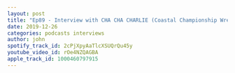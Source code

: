 ```yaml
---
layout: post
title: "Ep89 - Interview with CHA CHA CHARLIE (Coastal Championship Wrestling)"
date: 2019-12-26
categories: podcasts interviews
author: john
spotify_track_id: 2cPjXpyAaTlcXSUQrQu45y
youtube_video_id: rOe4NZQAGBA
apple_track_id: 1000460797915
---
```

